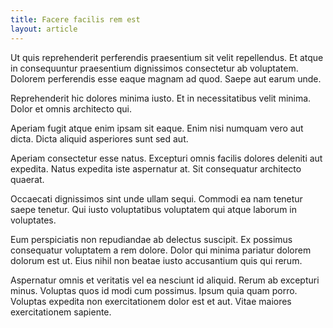 ```yaml
---
title: Facere facilis rem est
layout: article
---
```

Ut quis reprehenderit perferendis praesentium sit velit repellendus. Et atque in consequuntur praesentium dignissimos consectetur ab voluptatem. Dolorem perferendis esse eaque magnam ad quod. Saepe aut earum unde.

Reprehenderit hic dolores minima iusto. Et in necessitatibus velit minima. Dolor et omnis architecto qui.

Aperiam fugit atque enim ipsam sit eaque. Enim nisi numquam vero aut dicta. Dicta aliquid asperiores sunt sed aut.

Aperiam consectetur esse natus. Excepturi omnis facilis dolores deleniti aut expedita. Natus expedita iste aspernatur at. Sit consequatur architecto quaerat.

Occaecati dignissimos sint unde ullam sequi. Commodi ea nam tenetur saepe tenetur. Qui iusto voluptatibus voluptatem qui atque laborum in voluptates.

Eum perspiciatis non repudiandae ab delectus suscipit. Ex possimus consequatur voluptatem a rem dolore. Dolor qui minima pariatur dolorem dolorum est ut. Eius nihil non beatae iusto accusantium quis qui rerum.

Aspernatur omnis et veritatis vel ea nesciunt id aliquid. Rerum ab excepturi minus. Voluptas quos id modi cum possimus. Ipsum quia quam porro. Voluptas expedita non exercitationem dolor est et aut. Vitae maiores exercitationem sapiente.
